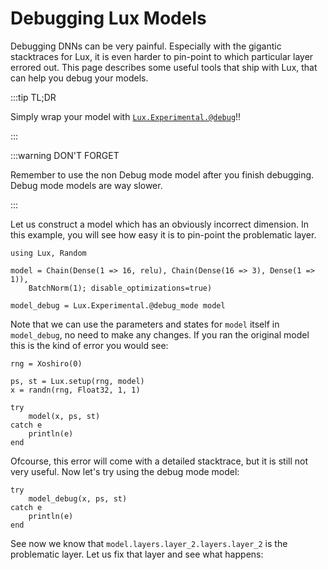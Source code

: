 # Debugging Lux Models

Debugging DNNs can be very painful. Especially with the gigantic stacktraces for Lux, it is
even harder to pin-point to which particular layer errored out. This page describes some
useful tools that ship with Lux, that can help you debug your models.

:::tip TL;DR

Simply wrap your model with [`Lux.Experimental.@debug`](@ref)!!

:::

:::warning DON'T FORGET

Remember to use the non Debug mode model after you finish debugging. Debug mode models are
way slower.

:::

Let us construct a model which has an obviously incorrect dimension. In this example, you
will see how easy it is to pin-point the problematic layer.

```@example manual_debugging
using Lux, Random

model = Chain(Dense(1 => 16, relu), Chain(Dense(16 => 3), Dense(1 => 1)),
    BatchNorm(1); disable_optimizations=true)

model_debug = Lux.Experimental.@debug_mode model
```

Note that we can use the parameters and states for `model` itself in `model_debug`, no need
to make any changes. If you ran the original model this is the kind of error you would see:

```@example manual_debugging
rng = Xoshiro(0)

ps, st = Lux.setup(rng, model)
x = randn(rng, Float32, 1, 1)

try
    model(x, ps, st)
catch e
    println(e)
end
```

Ofcourse, this error will come with a detailed stacktrace, but it is still not very useful.
Now let's try using the debug mode model:

```@example manual_debugging
try
    model_debug(x, ps, st)
catch e
    println(e)
end
```

See now we know that `model.layers.layer_2.layers.layer_2` is the problematic layer. Let us
fix that layer and see what happens:
